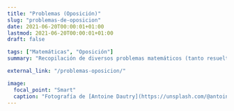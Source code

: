 ```yaml
---
title: "Problemas (Oposición)"
slug: "problemas-de-oposicion"
date: 2021-06-20T00:00:01+01:00
lastmod: 2021-06-20T00:00:01+01:00
draft: false

tags: ["Matemáticas", "Oposición"]
summary: "Recopilación de diversos problemas matemáticos (tanto resueltos, como propuestos) de cara a la preparación de la parte práctica de las oposiciones al cuerpo de profesores de Enseñanza Secundaria, en la especialidad de matemáticas."

external_link: "/problemas-oposicion/"

image:
  focal_point: "Smart"
  caption: "Fotografía de [Antoine Dautry](https://unsplash.com/@antoine1003), disponible en [Unsplash](https://unsplash.com/photos/05A-kdOH6Hw)."
---
```

